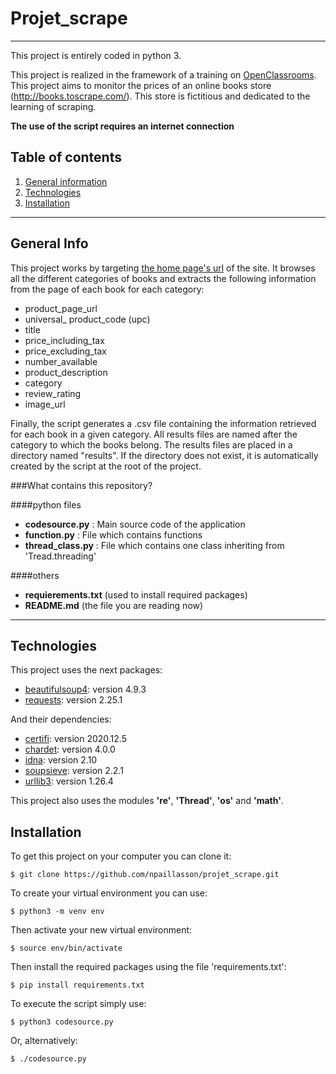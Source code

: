 # Projet_scrape

***

This project is entirely coded in python 3.

This project is realized in the framework of a training on [OpenClassrooms](https://openclassrooms.com/fr/).
This project aims to monitor the prices of an online books store (http://books.toscrape.com/). This store is fictitious and dedicated to the learning of scraping.

**The use of the script requires an internet connection**

## Table of contents
1. [General information](#general-info)
2. [Technologies](#technologies)
3. [Installation](#installation)

***

## General Info

This project works by targeting [the home page's url](http://books.toscrape.com/) of the site. 
It browses all the different categories of books and extracts the following information from the page of each book for each category:


* product_page_url
* universal_ product_code (upc)
* title
* price_including_tax
* price_excluding_tax
* number_available
* product_description
* category
* review_rating
* image_url


Finally, the script generates a .csv file containing the information retrieved for each book in a given category. All results files are named after the category to which the books belong. The results files are placed in a directory named "results". If the directory does not exist, it is automatically created by the script at the root of the project.

###What contains this repository?

####python files
* **codesource.py** : Main source code of the application
* **function.py** : File which contains functions
* **thread_class.py** : File which contains one class inheriting from 'Tread.threading'

####others
* **requierements.txt** (used to install required packages)
* **README.md** (the file you are reading now)

***

## Technologies

This project uses the next packages:


* [beautifulsoup4](https://pypi.org/project/beautifulsoup4/): version 4.9.3
* [requests](https://pypi.org/project/requests/): version 2.25.1


And their dependencies:

* [certifi](https://pypi.org/project/certifi/): version 2020.12.5
* [chardet](https://pypi.org/project/chardet/): version 4.0.0
* [idna](https://pypi.org/project/idna/): version 2.10
* [soupsieve](https://pypi.org/project/soupsieve/): version 2.2.1
* [urllib3](https://pypi.org/project/urllib3/): version 1.26.4

This project also uses the modules **'re'**, **'Thread'**, **'os'** and **'math'**.

###

## Installation

To get this project on your computer you can clone it:
```
$ git clone https://github.com/npaillasson/projet_scrape.git
```
To create your virtual environment you can use:
```
$ python3 -m venv env
```
Then activate your new virtual environment:
```
$ source env/bin/activate
```
Then install the required packages using the file 'requirements.txt':
```
$ pip install requirements.txt
```

To execute the script simply use:
```
$ python3 codesource.py
```
Or, alternatively:
```
$ ./codesource.py
```
